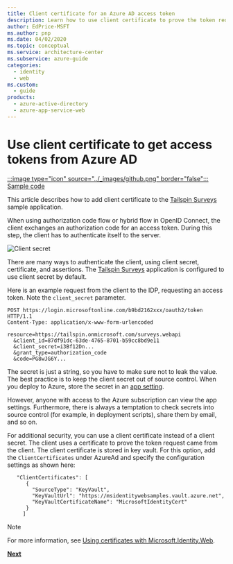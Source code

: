 ```yaml
---
title: Client certificate for an Azure AD access token
description: Learn how to use client certificate to prove the token request is genuine, to the Tailspin Surveys sample application.
author: EdPrice-MSFT
ms.author: pnp
ms.date: 04/02/2020
ms.topic: conceptual
ms.service: architecture-center
ms.subservice: azure-guide
categories:
  - identity
  - web
ms.custom:
  - guide
products:
  - azure-active-directory
  - azure-app-service-web
---
```


# Use client certificate to get access tokens from Azure AD

[:::image type="icon" source="../_images/github.png" border="false"::: Sample code][sample application]

This article describes how to add client certificate to the [Tailspin Surveys][Surveys] sample application.

When using authorization code flow or hybrid flow in OpenID Connect, the client exchanges an authorization code for an access token. During this step, the client has to authenticate itself to the server.

![Client secret](./images/client-secret.png)

There are many ways to authenticate the client, using client secret, certificate, and assertions. The [Tailspin Surveys][Surveys] application is configured to use client secret by default.

Here is an example request from the client to the IDP, requesting an access token. Note the `client_secret` parameter.

```http
POST https://login.microsoftonline.com/b9bd2162xxx/oauth2/token HTTP/1.1
Content-Type: application/x-www-form-urlencoded

resource=https://tailspin.onmicrosoft.com/surveys.webapi
  &client_id=87df91dc-63de-4765-8701-b59cc8bd9e11
  &client_secret=i3Bf12Dn...
  &grant_type=authorization_code
  &code=PG8wJG6Y...
```

The secret is just a string, so you have to make sure not to leak the value. The best practice is to keep the client secret out of source control. When you deploy to Azure, store the secret in an [app setting][configure-web-app].

However, anyone with access to the Azure subscription can view the app settings. Furthermore, there is always a temptation to check secrets into source control (for example, in deployment scripts), share them by email, and so on.

For additional security, you can use a client certificate instead of a client secret. The client uses a certificate to prove the token request came from the client. The client certificate is stored in key vault. For this option, add the `ClientCertificates` under AzureAd and specify the configuration settings as shown here:

```dotnetcli
   "ClientCertificates": [
      {
        "SourceType": "KeyVault",
        "KeyVaultUrl": "https://msidentitywebsamples.vault.azure.net",
        "KeyVaultCertificateName": "MicrosoftIdentityCert"
      }
     ]
```

> [!NOTE]
> For more information, see [Using certificates with Microsoft.Identity.Web](https://github.com/AzureAD/microsoft-identity-web/wiki/Using-certificates).

[**Next**](./adfs.md)

<!-- links -->

[configure-web-app]: /azure/app-service-web/web-sites-configure
[client assertion]: https://tools.ietf.org/html/rfc7521
[sample application]: https://github.com/mspnp/multitenant-saas-guidance
[Surveys]: ./tailspin.md
[using-certs-in-websites]: https://azure.microsoft.com/blog/using-certificates-in-azure-websites-applications
